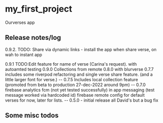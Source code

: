 # my_first_project

Ourverses app
## Release notes/log

0.9.2. TODO: Share via dynamic links - install the app when share verse, on wah to instant app

0.9.1 TODO:Edit feature for name of verse (Carina's request). with autoamted testing
0.9.0 Collections from remote
0.8.0 with blurverse
0.7.7 includes some riverpod refactoring and single verse share feature. (and a little larger font for verse.)
-- 0.7.5 Includes local collection feature (promoted from beta to production 27-dec-2022 around 9pm)
-- 0.7.0 firebase
analytics
fcm (not yet tested successfully)
in app messaging (test message worked via hardcoded id)
firebase remote config for default verses for now, later for  lists.
-- 0.5.0 - initial release all David's but a bug fix




## Some misc todos


